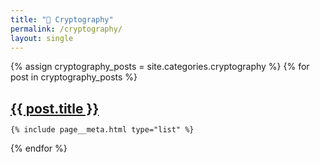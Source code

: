 ```yaml
---
title: "🧠 Cryptography"
permalink: /cryptography/
layout: single
---
```


<style>
  h1, h2, h3, h4 {
    border-bottom: 0 !important;
    box-shadow: none !important;
  }

  h2 {
    margin-bottom: 0rem !important;
  }

  .page__meta {
    margin-top: 0rem !important;
  }
</style>

{% assign cryptography_posts = site.categories.cryptography %}
{% for post in cryptography_posts %}

<div class="list__item">
  <article class="archive__item" itemscope itemtype="https://schema.org/CreativeWork"{% if post.locale %} lang="{{ post.locale }}"{% endif %}>
    <h2>
      <a href="{{ post.url | relative_url }}">{{ post.title }}</a>
    </h2>

    {% include page__meta.html type="list" %}
  </article>
</div>

{% endfor %}
